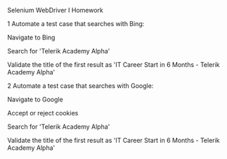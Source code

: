 Selenium WebDriver I Homework

1
Automate a test case that searches with Bing:

Navigate to Bing

Search for 'Telerik Academy Alpha'

Validate the title of the first result as 'IT Career Start in 6 Months - Telerik Academy Alpha'



2
Automate a test case that searches with Google:

Navigate to Google

Accept or reject cookies

Search for 'Telerik Academy Alpha'

Validate the title of the first result as 'IT Career Start in 6 Months - Telerik Academy Alpha'
